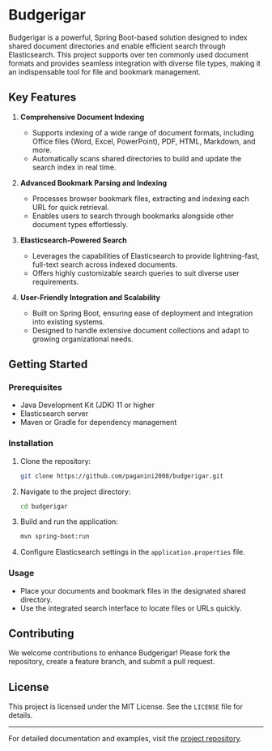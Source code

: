# Budgerigar

Budgerigar is a powerful, Spring Boot-based solution designed to index shared document directories and enable efficient search through Elasticsearch. This project supports over ten commonly used document formats and provides seamless integration with diverse file types, making it an indispensable tool for file and bookmark management.

## Key Features

1. **Comprehensive Document Indexing**
   - Supports indexing of a wide range of document formats, including Office files (Word, Excel, PowerPoint), PDF, HTML, Markdown, and more.
   - Automatically scans shared directories to build and update the search index in real time.

2. **Advanced Bookmark Parsing and Indexing**
   - Processes browser bookmark files, extracting and indexing each URL for quick retrieval.
   - Enables users to search through bookmarks alongside other document types effortlessly.

3. **Elasticsearch-Powered Search**
   - Leverages the capabilities of Elasticsearch to provide lightning-fast, full-text search across indexed documents.
   - Offers highly customizable search queries to suit diverse user requirements.

4. **User-Friendly Integration and Scalability**
   - Built on Spring Boot, ensuring ease of deployment and integration into existing systems.
   - Designed to handle extensive document collections and adapt to growing organizational needs.

## Getting Started

### Prerequisites
- Java Development Kit (JDK) 11 or higher
- Elasticsearch server
- Maven or Gradle for dependency management

### Installation
1. Clone the repository:
   ```bash
   git clone https://github.com/paganini2008/budgerigar.git
   ```
2. Navigate to the project directory:
   ```bash
   cd budgerigar
   ```
3. Build and run the application:
   ```bash
   mvn spring-boot:run
   ```

4. Configure Elasticsearch settings in the `application.properties` file.

### Usage
- Place your documents and bookmark files in the designated shared directory.
- Use the integrated search interface to locate files or URLs quickly.

## Contributing
We welcome contributions to enhance Budgerigar! Please fork the repository, create a feature branch, and submit a pull request.

## License
This project is licensed under the MIT License. See the `LICENSE` file for details.

---
For detailed documentation and examples, visit the [project repository](https://github.com/paganini2008/budgerigar).
